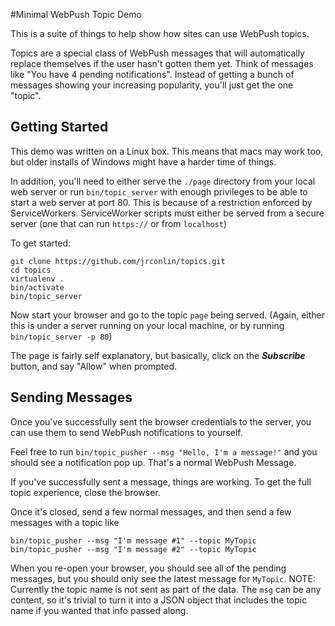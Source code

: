 #Minimal WebPush Topic Demo

This is a suite of things to help show how sites can use WebPush topics.

Topics are a special class of WebPush messages that will automatically replace 
themselves if the user hasn't gotten them yet. Think of messages like "You have
4 pending notifications". Instead of getting a bunch of messages showing your
 increasing popularity, you'll just get the one "topic". 
 
## Getting Started
 
 This demo was written on a Linux box. This means that macs may work too, but 
 older installs of Windows might have a harder time of things.
 
  In addition, you'll need to either serve the `./page` directory from your 
  local web server or run `bin/topic_server` with enough privileges to be able
  to start a web server at port 80. This is because of a restriction enforced
  by ServiceWorkers. ServiceWorker scripts must either be served from a 
  secure server (one that can run `https://` or from `localhost`)
  
 
 To get started:
 ```
git clone https://github.com/jrconlin/topics.git
cd topics
virtualenv .
bin/activate
bin/topic_server
```

 Now start your browser and go to the topic `page` being served. (Again,
 either this is under a server running on your local machine, or by running 
 `bin/topic_server -p 80`) 

 The page is fairly self explanatory, but basically, click on the ***Subscribe*** 
 button, and say "Allow" when prompted. 
 
## Sending Messages

 Once you've successfully sent the browser credentials to the server, you can
  use them to send WebPush notifications to yourself.
  
  Feel free to run `bin/topic_pusher --msg "Hello, I'm a message!"` and you 
  should see a notification pop up. That's a normal WebPush Message. 
  
  If you've successfully sent a message, things are working. To get the full
  topic experience, close the browser. 
  
  Once it's closed, send a few normal messages, and then send a few 
  messages with a topic like 
  ```
  bin/topic_pusher --msg "I'm message #1" --topic MyTopic
  bin/topic_pusher --msg "I'm message #2" --topic MyTopic
  ```
  
  When you re-open your browser, you should see all of the pending messages, 
  but you should only see the latest message for `MyTopic`. NOTE: Currently 
  the topic name is not sent as part of the data. The `msg` can be any content,
  so it's trivial to turn it into a JSON object that includes the topic name
  if you wanted that info passed along. 
  
